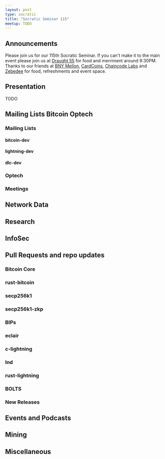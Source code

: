 ```yaml
---
layout: post
type: socratic
title: "Socratic Seminar 115"
meetup: TODO
---
```


## Announcements

Please join us for our 115th Socratic Seminar. If you can't make it to the main event please join us at [Draught 55](https://www.draught55.com/) for food and merriment around 9:30PM. Thanks to our friends at [BNY Mellon](https://www.bnymellon.com/), [CardCoins](https://cardcoins.co), [Chaincode Labs](https://chaincode.com) and [Zebedee](https://zebedee.io/) for food, refreshments and event space.

## Presentation

TODO

## Mailing Lists  Bitcoin Optech

### Mailing Lists

#### bitcoin-dev

#### lightning-dev

#### dlc-dev

### Optech

### Meetings

## Network Data

## Research

## InfoSec

## Pull Requests and repo updates

### Bitcoin Core

### rust-bitcoin

### secp256k1

### secp256k1-zkp

### BIPs

### eclair

### c-lightning

### lnd

### rust-lightning

### BOLTS

### New Releases

## Events and Podcasts

## Mining

## Miscellaneous

